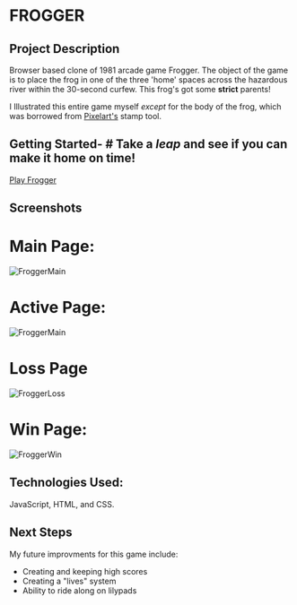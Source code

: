 # FROGGER
## Project Description
Browser based clone of 1981 arcade game Frogger. The object of the game is to place the frog in one of the three 'home' spaces across the hazardous river within the 30-second curfew. This frog's got some **strict** parents! 

I Illustrated this entire game myself *except* for the body of the frog, which was borrowed from [Pixelart's](https://www.pixilart.com/) stamp tool.

## Getting Started- # Take a *leap* and see if you can make it home on time!
[Play Frogger](https://estrellaalvarez.github.io/Frogger/)

## Screenshots
# Main Page:
![FroggerMain](/root/sei725/homework/Project-1-Browser-Game/images/FROGGERMAIN.png)
# Active Page:
![FroggerMain](/root/sei725/homework/Project-1-Browser-Game/images/FROGGERACTIVE.png)
# Loss Page
![FroggerLoss](/root/sei725/homework/Project-1-Browser-Game/images/FROGGERMAIN.png)
# Win Page:
![FroggerWin](/root/sei725/homework/Project-1-Browser-Game/images/FroggerScW.png)

## Technologies Used:
JavaScript, HTML, and CSS.

## Next Steps
My future improvments for this game include:
* Creating and keeping high scores
* Creating a "lives" system
* Ability to ride along on lilypads